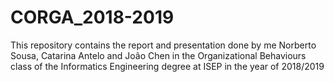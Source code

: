 # CORGA_2018-2019
This repository contains the report and presentation done by me Norberto Sousa, Catarina Antelo and João Chen in the Organizational Behaviours class of the Informatics Engineering degree at ISEP in the year of 2018/2019

